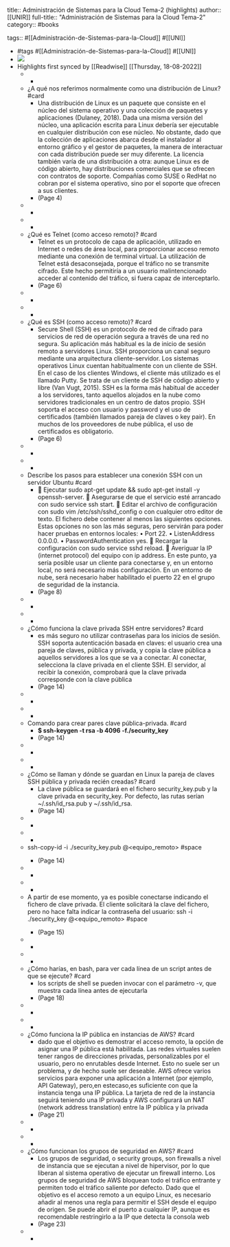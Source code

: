 title:: Administración de Sistemas para la Cloud Tema-2 (highlights)
author:: [[UNIR]]
full-title:: "Administración de Sistemas para la Cloud Tema-2"
category:: #books

tags:: #[[Administración-de-Sistemas-para-la-Cloud]] #[[UNI]]

- #tags #[[Administración-de-Sistemas-para-la-Cloud]] #[[UNI]]
- ![](https://readwise-assets.s3.amazonaws.com/media/uploaded_book_covers/profile_22942/5b66d271-6a8e-428f-91ae-f8dfcb024839.jpg)
- Highlights first synced by [[Readwise]] [[Thursday, 18-08-2022]]
	- -
	- ¿A qué nos referimos normalmente como una distribución de Linux? #card
		- Una  distribución  de  Linux  es  un  paquete  que  consiste  en  el  núcleo  del  sistema operativo  y  una  colección  de  paquetes  y  aplicaciones  (Dulaney,  2018).  Dada  una misma versión del núcleo, una aplicación escrita para Linux debería ser ejecutable en cualquier  distribución  con  ese  núcleo.  No  obstante,  dado  que  la  colección  de aplicaciones abarca desde el instalador al entorno gráfico y el gestor de paquetes, la manera  de  interactuar  con  cada  distribución  puede  ser  muy  diferente.  La  licencia también  varía  de  una  distribución  a  otra:  aunque  Linux  es  de  código  abierto,  hay distribuciones  comerciales  que  se  ofrecen  con  contratos  de  soporte.  Compañías como  SUSE  o  RedHat no  cobran  por  el  sistema operativo,  sino  por  el  soporte  que ofrecen a sus clientes.
		- (Page 4)
	- -
	- -
	- ¿Qué es Telnet (como acceso remoto)? #card
		- Telnet es un protocolo de capa de aplicación, utilizado en Internet o redes de área local, para proporcionar acceso remoto mediante una conexión de terminal virtual. La utilización de Telnet está desaconsejada, porque el tráfico no se transmite cifrado. Este hecho permitiría a un usuario malintencionado acceder al contenido del tráfico, si fuera capaz de interceptarlo.
		- (Page 6)
	- -
	- -
	- ¿Qué es SSH (como acceso remoto)? #card
		- Secure  Shell  (SSH)  es  un  protocolo  de  red  de  cifrado  para  servicios  de  red  de operación segura a través de una red no segura. Su aplicación más habitual es la de inicio  de  sesión  remoto  a  servidores  Linux.  SSH  proporciona  un  canal  seguro mediante una arquitectura cliente-servidor. Los sistemas operativos Linux cuentan habitualmente con un cliente de SSH. En el caso de los clientes Windows, el cliente más utilizado es el llamado Putty. Se trata de un cliente de SSH de código abierto y libre (Van Vugt, 2015). SSH es la forma más habitual de acceder a los servidores, tanto aquellos alojados en la nube como servidores tradicionales en un centro de datos propio. SSH soporta el acceso con usuario y password y el uso de certificados (también llamados pareja de claves  o  key  pair).  En  muchos  de  los  proveedores  de  nube  pública,  el  uso  de certificados es obligatorio.
		- (Page 6)
	- -
	- -
	- Describe los pasos para establecer una conexión SSH con un servidor Ubuntu #card
		-   Ejecutar sudo apt-get update && sudo apt-get install -y openssh-server.   Asegurarse de que el servicio esté arrancado con sudo service ssh start.   Editar  el  archivo  de  configuración  con  sudo  vim  /etc/ssh/sshd_config  o  con cualquier otro editor de texto. El fichero debe contener al menos las siguientes opciones. Estas opciones no son las más seguras, pero servirán para poder hacer pruebas en entornos locales: •  Port 22. •  ListenAddress 0.0.0.0. •  PasswordAuthentication yes.   Recargar la configuración con sudo service sshd reload.   Averiguar la IP (internet protocol) del equipo con ip address. En este punto, ya sería posible usar un cliente para conectarse y, en un entorno local, no será necesario más configuración. En un entorno de nube, será necesario haber habilitado el puerto 22 en el grupo de seguridad de la instancia.
		- (Page 8)
	- -
	- -
	- ¿Cómo funciona la clave privada SSH entre servidores? #card
		- es  más  seguro  no  utilizar  contraseñas  para  los  inicios  de  sesión.  SSH  soporta autenticación  basada  en  claves:  el  usuario  crea  una  pareja  de  claves,  pública  y privada, y copia la clave pública a aquellos servidores a los que se va a conectar. Al conectar,  selecciona  la  clave  privada  en  el  cliente  SSH.  El  servidor,  al  recibir  la conexión,  comprobará  que  la  clave  privada  corresponde  con  la  clave  pública
		- (Page 14)
	- -
	- -
	- Comando para crear pares clave pública-privada. #card
		- **$ ssh-keygen -t rsa -b 4096 -f./security_key**
		- (Page 14)
	- -
	- -
	- ¿Cómo se llaman y dónde se guardan en Linux la pareja de claves SSH pública y privada recién creadas? #card
		- La  clave  pública  se  guardará  en  el  fichero  security_key.pub  y  la  clave  privada  en security_key.  Por  defecto,  las  rutas  serían  ~/.ssh/id_rsa.pub  y  ~/.ssh/id_rsa.
		- (Page 14)
	- -
	- -
	- ssh-copy-id -i ./security_key.pub <usuario>@<equipo_remoto> #space
		- (Page 14)
	- -
	- -
	- A  partir  de  ese  momento,  ya  es  posible  conectarse  indicando  el  fichero  de  clave privada.  El  cliente  solicitará  la  clave  del  fichero,  pero  no  hace  falta  indicar  la contraseña del usuario: ssh -i ./security_key <usuario>@<equipo_remoto> #space
		- (Page 15)
	- -
	- -
	- ¿Cómo harías, en bash, para ver cada línea de un script antes de que se ejecute? #card
		- los scripts de shell se pueden invocar con el parámetro -v, que muestra cada línea antes de ejecutarla
		- (Page 18)
	- -
	- -
	- ¿Cómo funciona la IP pública en instancias de AWS? #card
		- dado que el objetivo es demostrar el acceso remoto, la opción de asignar una IP pública está habilitada. Las redes virtuales suelen tener rangos de direcciones privadas, personalizables por el usuario, pero no enrutables desde Internet. Esto no suele ser un problema, y de hecho suele ser deseable. AWS ofrece varios servicios para exponer una aplicación a Internet (por ejemplo, API Gateway), pero,en estecaso,es suficiente con que la instancia tenga una IP pública. La tarjeta de red de la instancia seguirá teniendo una IP privada y AWS configurará un NAT (network address translation) entre la IP pública y la privada
		- (Page 21)
	- -
	- -
	- ¿Cómo funcionan los grupos de seguridad en AWS? #card
		- Los grupos de seguridad, o security groups, son firewalls a nivel de instancia que se ejecutan a nivel de hipervisor, por lo que liberan al sistema operativo de ejecutar un firewall interno. Los grupos de seguridad de AWS bloquean todo el tráfico entrante y permiten  todo  el  tráfico  saliente  por  defecto.  Dado  que  el  objetivo  es  el  acceso remoto a un equipo Linux, es necesario añadir al menos una regla para permitir  el SSH desde el equipo de origen. Se puede abrir el puerto a cualquier IP, aunque es recomendable  restringirlo  a  la  IP  que  detecta  la  consola  web
		- (Page 23)
	- -